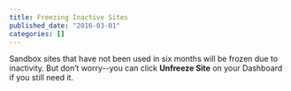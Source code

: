 ```yaml
---
title: Freezing Inactive Sites
published_date: "2016-03-01"
categories: []
---
```

Sandbox sites that have not been used in six months will be frozen due to inactivity. But don’t worry--you can click **Unfreeze Site** on your Dashboard if you still need it.
